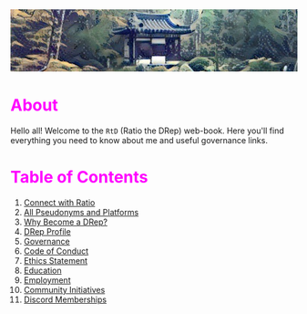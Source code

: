 <img class="banner" src="https://github.com/st8tikratio/cardano_DRep/blob/main/src/img/teahouse-git-web-banner.jpg" alt="japanese-tea-house" width="device-width" height="device-height" />

# <span style="color:magenta">About</span>

Hello all! Welcome to the `RtD` (Ratio the DRep) web-book. Here you'll find everything you need to know about me and useful governance links.

# <span style="color:magenta">Table of Contents</span>
1. [Connect with Ratio](connect.md)
2. [All Pseudonyms and Platforms](dox.md)
3. [Why Become a DRep?](why.md)
4. [DRep Profile](prof.md)
5. [Governance](gov.md)
6. [Code of Conduct](coc.md)
7. [Ethics Statement](ethics.md)
8. [Education](ed.md)
9. [Employment](emp.md)
10. [Community Initiatives](comm.md)
11. [Discord Memberships](dismem.md)
